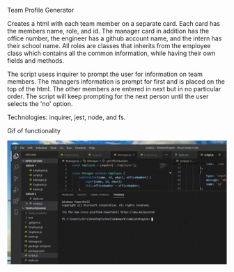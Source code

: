 Team Profile Generator

Creates a html with each team member on  a separate card. Each card has the members name, role, and id. The manager card in addition has the office number, the engineer has a github account name, and the intern has their school name. All roles are classes that inherits from the employee class which contains all the common information, while having their own fields and methods. 

The script usess inquirer to prompt the user for information on team members. The managers information is prompt for first and is placed on the top of the html. The other members are entered in next but in no particular order. The script will keep prompting for the next person until the user selects the 'no' option.

Technologies: 
    inquirer, jest, node, and fs. 

Gif of functionality

![GIF](template.gif)